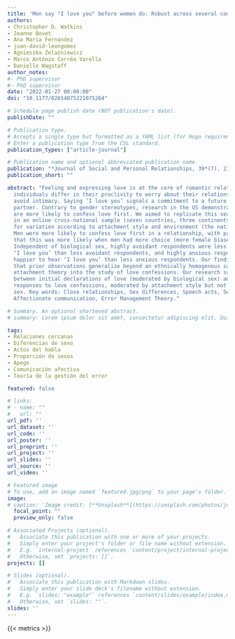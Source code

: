 ```yaml
---
title: 'Men say "I love you" before women do: Robust across several countries'
authors:
- Christopher D. Watkins
- Jeanne Bovet
- Ana Maria Fernandez
- juan-david-leongomez
- Agnieszka Żelaźniewicz
- Marco Antônio Corrêa Varella
- Danielle Wagstaff
author_notes:
#- PhD supervisor
#- PhD supervisor
date: "2022-01-27 00:00:00"
doi: "10.1177/02654075221075264"

# Schedule page publish date (NOT publication's date).
publishDate: ""

# Publication type.
# Accepts a single type but formatted as a YAML list (for Hugo requirements).
# Enter a publication type from the CSL standard.
publication_types: ["article-journal"]

# Publication name and optional abbreviated publication name.
publication: "*Journal of Social and Personal Relationships, 39*(7), 2134–2153"
publication_short: ""

abstract: "Feeling and expressing love is at the core of romantic relationships, but
  individuals differ in their proclivity to worry about their relationships and/or
  avoid intimacy. Saying ‘I love you’ signals a commitment to a future with our romantic
  partner. Contrary to gender stereotypes, research in the US demonstrates that men
  are more likely to confess love first. We aimed to replicate this sex difference
  in an online cross-national sample (seven countries, three continents), while testing
  for variation according to attachment style and environment (the national sex ratio).
  Men were more likely to confess love first in a relationship, with preliminary evidence
  that this was more likely when men had more choice (more female biased sex ratio).
  Independent of biological sex, highly avoidant respondents were less happy to hear
  ‘I love you’ than less avoidant respondents, and highly anxious respondents were
  happier to hear ‘I love you’ than less anxious respondents. Our findings suggest
  that prior observations generalize beyond an ethnically homogenous sample, and incorporate
  attachment theory into the study of love confessions. Our research suggests a dissociation
  between initial declarations of love (moderated by biological sex) and emotional
  responses to love confessions, moderated by attachment style but not by biological
  sex. Key words: Close relationships, Sex differences, Speech acts, Sex ratio, Attachment,
  Affectionate communication, Error Management Theory."

# Summary. An optional shortened abstract.
# summary: Lorem ipsum dolor sit amet, consectetur adipiscing elit. Duis posuere tellus ac convallis placerat.

tags:
- Relaciones cercanas
- Diferencias de sexo
- Actos del habla
- Proporción de sexos
- Apego
- Comunicación afectiva
- Teoría de la gestión del error

featured: false

# links:
# - name: ""
#   url: ""
url_pdf: ''
url_dataset: ''
url_code: ''
url_poster: ''
url_preprint: ''
url_project: ''
url_slides: ''
url_source: ''
url_video: ''

# Featured image
# To use, add an image named `featured.jpg/png` to your page's folder. 
image:
# caption: 'Image credit: [**Unsplash**](https://unsplash.com/photos/jdD8gXaTZsc)'
  focal_point: ""
  preview_only: false

# Associated Projects (optional).
#   Associate this publication with one or more of your projects.
#   Simply enter your project's folder or file name without extension.
#   E.g. `internal-project` references `content/project/internal-project/index.md`.
#   Otherwise, set `projects: []`.
projects: []

# Slides (optional).
#   Associate this publication with Markdown slides.
#   Simply enter your slide deck's filename without extension.
#   E.g. `slides: "example"` references `content/slides/example/index.md`.
#   Otherwise, set `slides: ""`.
slides: ''
---
```

{{< metrics >}}
